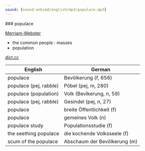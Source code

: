 ```yaml
---
sound: [sound:ankimd/english/mp3/populace.mp3]
---
```


\### populace

[Merriam-Webster](https://www.merriam-webster.com/dictionary/populace)

- the common people : masses
- population

[dict.cc](https://www.dict.cc/populace)

| English        | German       |
| -------------- | ------------ |
| populace | Bevölkerung (f, 656) |
| populace (pej, rabble) | Pöbel (pej, m, 280) |
| populace (population) | Volk (Bevlkerung, n, 59) |
| populace (pej, rabble) | Gesindel (pej, n, 27) |
| populace | breite Öffentlichkeit (f) |
| populace | gemeines Volk (n) |
| populace study | Populationsstudie (f) |
| the seething populace | die kochende Volksseele (f) |
| scum of the populace | Abschaum der Bevölkerung (m) |
